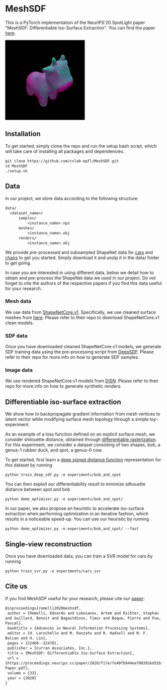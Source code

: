 # MeshSDF

This is a PyTorch implementation of the NeurIPS'20 SpotLight paper "MeshSDF: Differentiable Iso-Surface Extraction". You can find the paper [here](https://arxiv.org/abs/2006.03997).

![](experiments/bob_and_spot/Optimizations/movie.gif)

## Installation

To get started, simply clone the repo and run the setup bash script, which will take care of installing all packages and dependencies.

```
git clone https://github.com/cvlab-epfl/MeshSDF.git
cd MeshSDF
./setup.sh
```

## Data

In our project, we store data according to the following structure:
```
data/
  <dataset_name>/
      samples/
          <instance_name>.npz
      meshes/
          <instance_name>.obj
      renders/
          <instance_name>.obj
```

We provide pre-processed and subsampled ShapeNet data for [cars](https://drive.google.com/file/d/1KCnZjWUuQQSGjc2C_Z0_j4IFBYmZ8GvG/view?usp=sharing) and [chairs](https://drive.google.com/file/d/1I05H7X8__jKak8OdwXPu7cD7BOF8mfa8/view?usp=sharing) to get you started. Simply download it and unzip it in the data/ folder to get going.

In case you are interested in using different data, below we detail how to obtain and pre-process the ShapeNet data we used in our project.
Do not forget to cite the authors of the respective papers if you find this data useful for your research.

### Mesh data

We use data from [ShapeNetCore.v1](https://www.shapenet.org). Specifically, we use cleaned surface meshes from [here](https://github.com/laughtervv/DISN). Please refer to their repo to download ShapeNetCore.v1 clean models.

### SDF data

Once you have downloaded cleaned ShapeNetCore.v1 models, we generate SDF training data using the pre-processing script from [DeepSDF](https://openaccess.thecvf.com/content_CVPR_2019/html/Park_DeepSDF_Learning_Continuous_Signed_Distance_Functions_for_Shape_Representation_CVPR_2019_paper.html). Please refer to their repo for more info on how to generate SDF samples.

### Image data

We use rendered ShapeNetCore.v1 models from [DISN](https://github.com/laughtervv/DISN). Please refer to their repo for more info on how to generate synthetic renders.



## Differentiable iso-surface extraction

We show how to backpropagate gradient information from mesh
vertices to latent vector while modifying surface mesh topology through a simple toy-experiment.

As an example of a loss function defined on an explicit surface mesh, we consider shilouette
distance, obtained through [differentiable rasterization](https://hiroharu-kato.com/publication/neural_renderer/).
For this experiment, we consider a dataset consisting of two shapes, bob, a genus-1 rubber duck, and spot, a genus-0 cow.

To get started, first learn a [deep signed distance function](https://openaccess.thecvf.com/content_CVPR_2019/html/Park_DeepSDF_Learning_Continuous_Signed_Distance_Functions_for_Shape_Representation_CVPR_2019_paper.html) representation for this dataset by running

```
python train_deep_sdf.py -e experiments/bob_and_spot
```

You can then exploit our differentiability result to minimize silhouette distance between spot and bob

```
python demo_optimizer.py -e experiments/bob_and_spot/
```

In our paper, we also propose an heuristic to accelerate iso-surface extraction when performing optimization in an iterative fashion, which results in a noticeable speed-up. You can use our heuristic by running

```
python demo_optimizer.py -e experiments/bob_and_spot/ --fast
```

## Single-view reconstruction

Once you have downloaded data, you can train a SVR model for cars by running

```
python train_svr.py -e experiments/cars_svr
```



## Cite us

If you find MeshSDF useful for your research, please cite our
[paper](https://arxiv.org/abs/2006.03997):
```
@inproceedings{remelli2020meshsdf,
 author = {Remelli, Edoardo and Lukoianov, Artem and Richter, Stephan and Guillard, Benoit and Bagautdinov, Timur and Baque, Pierre and Fua, Pascal},
 booktitle = {Advances in Neural Information Processing Systems},
 editor = {H. Larochelle and M. Ranzato and R. Hadsell and M. F. Balcan and H. Lin},
 pages = {22468--22478},
 publisher = {Curran Associates, Inc.},
 title = {MeshSDF: Differentiable Iso-Surface Extraction},
 url = {https://proceedings.neurips.cc/paper/2020/file/fe40fb944ee700392ed51bfe84dd4e3d-Paper.pdf},
 volume = {33},
 year = {2020}
}
```
